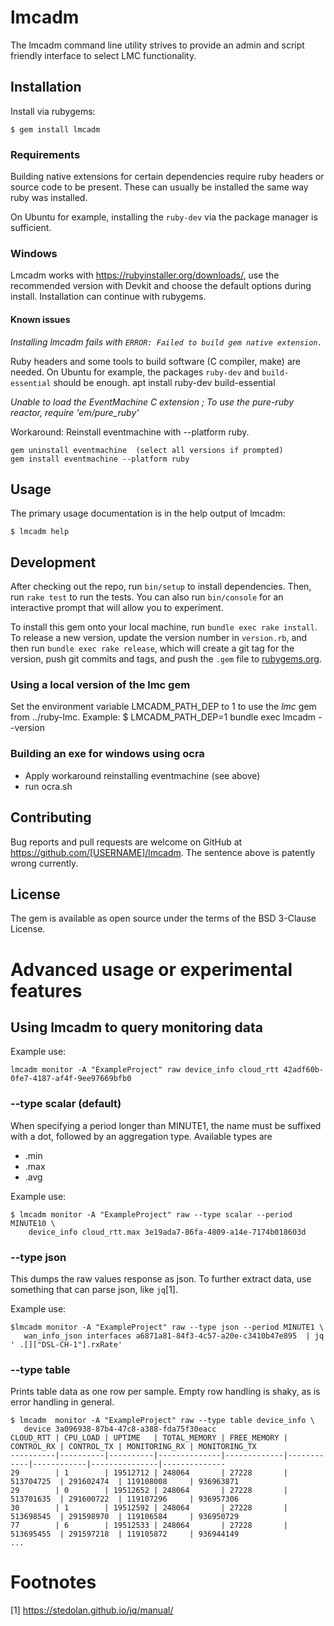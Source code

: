 # lmcadm

The lmcadm command line utility strives to provide an admin and script friendly interface to select LMC functionality.

## Installation

Install via rubygems:

    $ gem install lmcadm

### Requirements
Building native extensions for certain dependencies require ruby headers or source code to be present.
These can usually be installed the same way ruby was installed.

On Ubuntu for example, installing the `ruby-dev` via the package manager is sufficient.

### Windows

Lmcadm works with https://rubyinstaller.org/downloads/, use the recommended version with Devkit and choose the default options during install.
Installation can continue with rubygems.

#### Known issues
*Installing lmcadm fails with `ERROR: Failed to build gem native extension.`*

Ruby headers and some tools to build software (C compiler, make) are needed.
On Ubuntu for example, the packages `ruby-dev` and `build-essential` should be enough.
    apt install ruby-dev build-essential

*Unable to load the EventMachine C extension ; To use the pure-ruby reactor, require 'em/pure_ruby'*

Workaround: Reinstall eventmachine with --platform ruby.

    gem uninstall eventmachine  (select all versions if prompted)
    gem install eventmachine --platform ruby

## Usage

The primary usage documentation is in the help output of lmcadm:

    $ lmcadm help

## Development

After checking out the repo, run `bin/setup` to install dependencies. Then, run `rake test` to run the tests. You can also run `bin/console` for an interactive prompt that will allow you to experiment.

To install this gem onto your local machine, run `bundle exec rake install`. To release a new version, update the version number in `version.rb`, and then run `bundle exec rake release`, which will create a git tag for the version, push git commits and tags, and push the `.gem` file to [rubygems.org](https://rubygems.org).

### Using a local version of the lmc gem

Set the environment variable LMCADM\_PATH\_DEP to 1 to use the _lmc_ gem from ../ruby-lmc.
Example:
    $ LMCADM_PATH_DEP=1 bundle exec lmcadm --version

### Building an exe for windows using ocra

* Apply workaround reinstalling eventmachine (see above)
* run ocra.sh

## Contributing

Bug reports and pull requests are welcome on GitHub at https://github.com/[USERNAME]/lmcadm.
The sentence above is patently wrong currently.

## License

The gem is available as open source under the terms of the BSD 3-Clause License.

# Advanced usage or experimental features

## Using lmcadm to query monitoring data

Example use:

    lmcadm monitor -A "ExampleProject" raw device_info cloud_rtt 42adf60b-0fe7-4187-af4f-9ee97669bfb0

### --type scalar (default)

When specifying a period longer than MINUTE1, the name must be suffixed with a dot, followed by an aggregation type.
Available types are
* .min
* .max
* .avg

Example use:

    $ lmcadm monitor -A "ExampleProject" raw --type scalar --period MINUTE10 \
        device_info cloud_rtt.max 3e19ada7-86fa-4809-a14e-7174b018603d


### --type json

This dumps the raw values response as json.
To further extract data, use something that can parse json, like `jq`[1].

Example use:

    $lmcadm monitor -A "ExampleProject" raw --type json --period MINUTE1 \
       wan_info_json interfaces a6871a81-84f3-4c57-a20e-c3410b47e895  | jq ' .[]["DSL-CH-1"].rxRate'

### --type table

Prints table data as one row per sample.
Empty row handling is shaky, as is error handling in general.

    $ lmcadm  monitor -A "ExampleProject" raw --type table device_info \
       device 3a096938-87b4-47c8-a388-fda75f30eacc
    CLOUD_RTT | CPU_LOAD | UPTIME   | TOTAL_MEMORY | FREE_MEMORY | CONTROL_RX | CONTROL_TX | MONITORING_RX | MONITORING_TX
    ----------|----------|----------|--------------|-------------|------------|------------|---------------|--------------
    29        | 1        | 19512712 | 248064       | 27228       | 513704725  | 291602474  | 119108008     | 936963871    
    29        | 0        | 19512652 | 248064       | 27228       | 513701635  | 291600722  | 119107296     | 936957306    
    30        | 1        | 19512592 | 248064       | 27228       | 513698545  | 291598970  | 119106584     | 936950729    
    77        | 6        | 19512533 | 248064       | 27228       | 513695455  | 291597218  | 119105872     | 936944149    
    ...

# Footnotes
[1] https://stedolan.github.io/jq/manual/